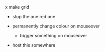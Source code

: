 x make grid

- stop the one red one

- permanently change colour on mouseover
    - trigger something on mouseover

- host this somewhere
